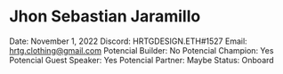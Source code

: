 # Jhon Sebastian Jaramillo

Date: November 1, 2022
Discord: HRTGDESIGN.ETH#1527
Email: hrtg.clothing@gmail.com
Potencial Builder: No
Potencial Champion: Yes
Potencial Guest Speaker: Yes
Potencial Partner: Maybe
Status: Onboard